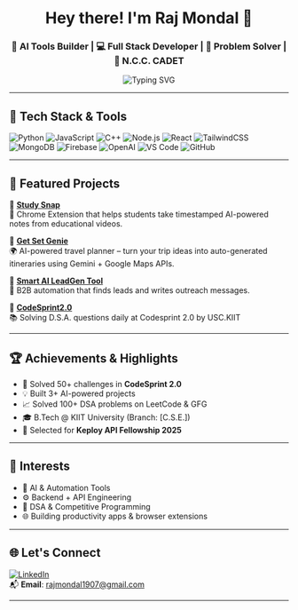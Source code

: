 <h1 align="center">Hey there! I'm Raj Mondal 👋</h1>
<h3 align="center">🚀 AI Tools Builder | 💻 Full Stack Developer | 🧠 Problem Solver | 🎯 N.C.C. CADET</h3>

<p align="center">
  <img src="https://readme-typing-svg.demolab.com?font=Fira+Code&duration=2000&pause=1000&color=F75C7E&center=true&vCenter=true&width=435&lines=Student+@+KIIT+University;AI+%26+Automation+Developer;Building+Smart+Tools+%F0%9F%A4%96;Learning+DSA+Daily+%F0%9F%93%96;Lifelong+Learner+%F0%9F%92%AB" alt="Typing SVG" />
</p>

---

## 🔧 Tech Stack & Tools

![Python](https://img.shields.io/badge/Python-3670A0?style=for-the-badge&logo=python&logoColor=white)
![JavaScript](https://img.shields.io/badge/JavaScript-323330?style=for-the-badge&logo=javascript)
![C++](https://img.shields.io/badge/C++-00599C?style=for-the-badge&logo=cplusplus&logoColor=white)
![Node.js](https://img.shields.io/badge/Node.js-339933?style=for-the-badge&logo=nodedotjs&logoColor=white)
![React](https://img.shields.io/badge/React-20232A?style=for-the-badge&logo=react&logoColor=61DAFB)
![TailwindCSS](https://img.shields.io/badge/Tailwind_CSS-38B2AC?style=for-the-badge&logo=tailwind-css)
![MongoDB](https://img.shields.io/badge/MongoDB-4EA94B?style=for-the-badge&logo=mongodb&logoColor=white)
![Firebase](https://img.shields.io/badge/Firebase-ffca28?style=for-the-badge&logo=firebase&logoColor=black)
![OpenAI](https://img.shields.io/badge/OpenAI-412991?style=for-the-badge&logo=openai&logoColor=white)
![VS Code](https://img.shields.io/badge/VS%20Code-007ACC?style=for-the-badge&logo=visual-studio-code)
![GitHub](https://img.shields.io/badge/GitHub-000?style=for-the-badge&logo=github)

---

## 🌟 Featured Projects

🔹 [**Study Snap**](https://github.com/rajforsure/Study-Snap)  
🧠 Chrome Extension that helps students take timestamped AI-powered notes from educational videos.

🔹 [**Get Set Genie**](https://github.com/rajforsure/Get-Set-Genie)  
🌍 AI-powered travel planner – turn your trip ideas into auto-generated itineraries using Gemini + Google Maps APIs.

🔹 [**Smart AI LeadGen Tool**](https://github.com/rajforsure/LEAD-GEN-TOOL)  
🤖 B2B automation that finds leads and writes outreach messages.

🔹 [**CodeSprint2.0**](https://github.com/rajforsure/CodeSprint2.0)  
📚 Solving D.S.A. questions daily at Codesprint 2.0 by USC.KIIT

---

## 🏆 Achievements & Highlights

- 🏅 Solved 50+ challenges in **CodeSprint 2.0**  
- 💡 Built 3+ AI-powered projects  
- 📈 Solved 100+ DSA problems on LeetCode & GFG  
- 🎓 B.Tech @ KIIT University (Branch: [C.S.E.])  
- 🧠 Selected for **Keploy API Fellowship 2025**

---

## 🎯 Interests

- 🤖 AI & Automation Tools  
- ⚙️ Backend + API Engineering  
- 🧩 DSA & Competitive Programming  
- 🌐 Building productivity apps & browser extensions  

---

## 🌐 Let's Connect

[![LinkedIn](https://img.shields.io/badge/LinkedIn-blue?style=for-the-badge&logo=linkedin)](www.linkedin.com/in/rajforsure)    
📬 **Email**: rajmondal1907@gmail.com  

---
